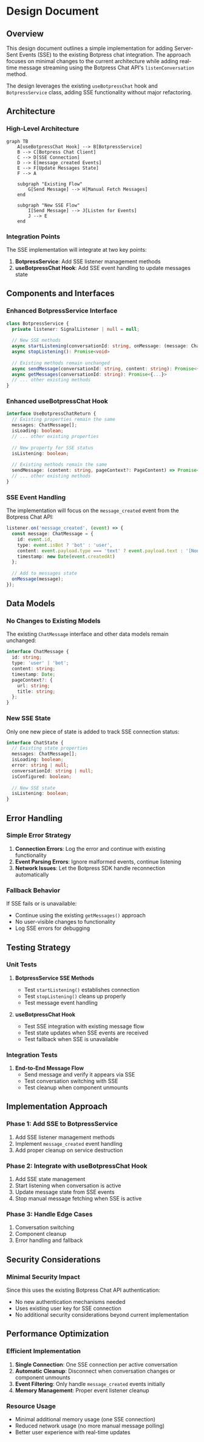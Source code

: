 # Design Document

## Overview

This design document outlines a simple implementation for adding Server-Sent Events (SSE) to the existing Botpress chat integration. The approach focuses on minimal changes to the current architecture while adding real-time message streaming using the Botpress Chat API's `listenConversation` method.

The design leverages the existing `useBotpressChat` hook and `BotpressService` class, adding SSE functionality without major refactoring.

## Architecture

### High-Level Architecture

```mermaid
graph TB
    A[useBotpressChat Hook] --> B[BotpressService]
    B --> C[Botpress Chat Client]
    C --> D[SSE Connection]
    D --> E[message_created Events]
    E --> F[Update Messages State]
    F --> A
    
    subgraph "Existing Flow"
        G[Send Message] --> H[Manual Fetch Messages]
    end
    
    subgraph "New SSE Flow"
        I[Send Message] --> J[Listen for Events]
        J --> E
    end
```

### Integration Points

The SSE implementation will integrate at two key points:

1. **BotpressService**: Add SSE listener management methods
2. **useBotpressChat Hook**: Add SSE event handling to update messages state

## Components and Interfaces

### Enhanced BotpressService Interface

```typescript
class BotpressService {
  private listener: SignalListener | null = null;
  
  // New SSE methods
  async startListening(conversationId: string, onMessage: (message: ChatMessage) => void): Promise<void>
  async stopListening(): Promise<void>
  
  // Existing methods remain unchanged
  async sendMessage(conversationId: string, content: string): Promise<{...}>
  async getMessages(conversationId: string): Promise<{...}>
  // ... other existing methods
}
```

### Enhanced useBotpressChat Hook

```typescript
interface UseBotpressChatReturn {
  // Existing properties remain the same
  messages: ChatMessage[];
  isLoading: boolean;
  // ... other existing properties
  
  // New property for SSE status
  isListening: boolean;
  
  // Existing methods remain the same
  sendMessage: (content: string, pageContext?: PageContent) => Promise<void>;
  // ... other existing methods
}
```

### SSE Event Handling

The implementation will focus on the `message_created` event from the Botpress Chat API:

```typescript
listener.on('message_created', (event) => {
  const message: ChatMessage = {
    id: event.id,
    type: event.isBot ? 'bot' : 'user',
    content: event.payload.type === 'text' ? event.payload.text : '[Non-text message]',
    timestamp: new Date(event.createdAt)
  };
  
  // Add to messages state
  onMessage(message);
});
```

## Data Models

### No Changes to Existing Models

The existing `ChatMessage` interface and other data models remain unchanged:

```typescript
interface ChatMessage {
  id: string;
  type: 'user' | 'bot';
  content: string;
  timestamp: Date;
  pageContext?: {
    url: string;
    title: string;
  };
}
```

### New SSE State

Only one new piece of state is added to track SSE connection status:

```typescript
interface ChatState {
  // Existing state properties
  messages: ChatMessage[];
  isLoading: boolean;
  error: string | null;
  conversationId: string | null;
  isConfigured: boolean;
  
  // New SSE state
  isListening: boolean;
}
```

## Error Handling

### Simple Error Strategy

1. **Connection Errors**: Log the error and continue with existing functionality
2. **Event Parsing Errors**: Ignore malformed events, continue listening
3. **Network Issues**: Let the Botpress SDK handle reconnection automatically

### Fallback Behavior

If SSE fails or is unavailable:
- Continue using the existing `getMessages()` approach
- No user-visible changes to functionality
- Log SSE errors for debugging

## Testing Strategy

### Unit Tests

1. **BotpressService SSE Methods**
   - Test `startListening()` establishes connection
   - Test `stopListening()` cleans up properly
   - Test message event handling

2. **useBotpressChat Hook**
   - Test SSE integration with existing message flow
   - Test state updates when SSE events are received
   - Test fallback when SSE is unavailable

### Integration Tests

1. **End-to-End Message Flow**
   - Send message and verify it appears via SSE
   - Test conversation switching with SSE
   - Test cleanup when component unmounts

## Implementation Approach

### Phase 1: Add SSE to BotpressService

1. Add SSE listener management methods
2. Implement `message_created` event handling
3. Add proper cleanup on service destruction

### Phase 2: Integrate with useBotpressChat Hook

1. Add SSE state management
2. Start listening when conversation is active
3. Update message state from SSE events
4. Stop manual message fetching when SSE is active

### Phase 3: Handle Edge Cases

1. Conversation switching
2. Component cleanup
3. Error handling and fallback

## Security Considerations

### Minimal Security Impact

Since this uses the existing Botpress Chat API authentication:
- No new authentication mechanisms needed
- Uses existing user key for SSE connection
- No additional security considerations beyond current implementation

## Performance Optimization

### Efficient Implementation

1. **Single Connection**: One SSE connection per active conversation
2. **Automatic Cleanup**: Disconnect when conversation changes or component unmounts
3. **Event Filtering**: Only handle `message_created` events initially
4. **Memory Management**: Proper event listener cleanup

### Resource Usage

- Minimal additional memory usage (one SSE connection)
- Reduced network usage (no more manual message polling)
- Better user experience with real-time updates